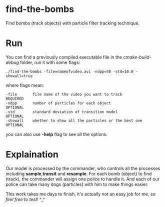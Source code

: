 # find-the-bombs
Find bombs (track objects) with particle filter tracking technique.

# Run
You can find a previously compiled executable file in the *cmake-build-debug* folder, run it with some flags:

```
./find-the-bombs -file=nameofvideo.avi -ndpp=50 -std=10.0 -showall=true
```
where flags mean:
```
-file       file name of the video you want to track            REQUIRED
-ndpp       number of particles for each object                 OPTIONAL
-std        standard deviation of transition model              OPTIONAL
-showall    whether to show all the particles or the best one   OPTIONAL
```
you can also use **-help** flag to see all the options.

# Explaination
Our model is processed by the commander, who controls all the processes including **sample**,**transit** and **resample**. For each bomb (object) to find (track), the commander will assign one police to handle it. And each of our police can take many dogs (particles) with him to make things easier.

This work takes me days to finish, it's actually not an easy job for me, so *feel free to test!*  ^_^

